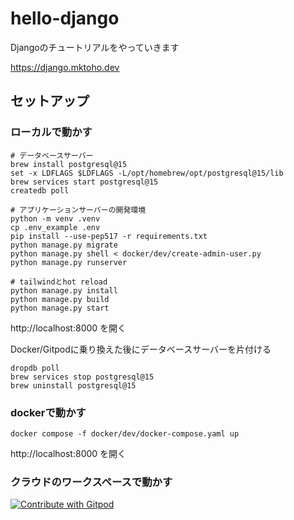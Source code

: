 # hello-django
Djangoのチュートリアルをやっていきます

https://django.mktoho.dev

## セットアップ
### ローカルで動かす
```
# データベースサーバー
brew install postgresql@15
set -x LDFLAGS $LDFLAGS -L/opt/homebrew/opt/postgresql@15/lib
brew services start postgresql@15
createdb poll

# アプリケーションサーバーの開発環境
python -m venv .venv
cp .env_example .env
pip install --use-pep517 -r requirements.txt
python manage.py migrate
python manage.py shell < docker/dev/create-admin-user.py
python manage.py runserver

# tailwindとhot reload
python manage.py install
python manage.py build
python manage.py start
```

http://localhost:8000 を開く


Docker/Gitpodに乗り換えた後にデータベースサーバーを片付ける
```
dropdb poll
brew services stop postgresql@15
brew uninstall postgresql@15
```

### dockerで動かす
```
docker compose -f docker/dev/docker-compose.yaml up
```

http://localhost:8000 を開く

### クラウドのワークスペースで動かす

<a href="https://gitpod.io/#https://github.com/EngineMaker/hello-django">
  <img
    src="https://img.shields.io/badge/Contribute%20with-Gitpod-908a85?logo=gitpod"
    alt="Contribute with Gitpod"
  />
</a>

